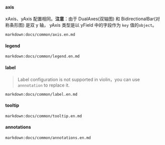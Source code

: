 #### axis

xAxis、yAxis 配置相同。**注意**：由于 DualAxes(双轴图) 和 BidirectionalBar(对称条形图) 是双 y 轴， yAxis 类型是以 yField 中的字段作为 `key` 值的`object`。

`markdown:docs/common/axis.en.md`

#### legend

`markdown:docs/common/legend.en.md`


#### label

> Label configuration is not supported in violin，you can use `annnotation` to replace it.

`markdown:docs/common/label.en.md`


#### tooltip

`markdown:docs/common/tooltip.en.md`

#### annotations

`markdown:docs/common/annotations.en.md`
